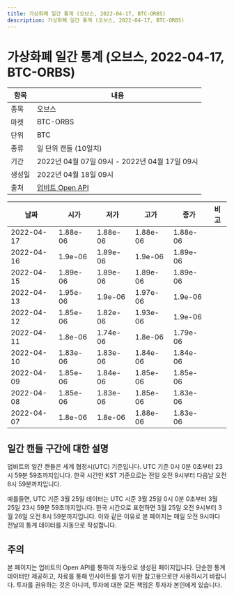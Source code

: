 ```yaml
---
title: 가상화폐 일간 통계 (오브스, 2022-04-17, BTC-ORBS)
description: 가상화폐 일간 통계 (오브스, 2022-04-17, BTC-ORBS)
---
```



가상화폐 일간 통계 (오브스, 2022-04-17, BTC-ORBS)
===

|항목|내용|
|--|--|
|종목|오브스|
|마켓|BTC-ORBS|
|단위|BTC|
|종류|일 단위 캔들 (10일치)|
|기간|2022년 04월 07일 09시 - 2022년 04월 17일 09시|
|생성일|2022년 04월 18일 09시|
|출처|[업비트 Open API](https://docs.upbit.com)|


|날짜|시가|저가|고가|종가|비고|
|--|--|--|--|--|--|
|2022-04-17|1.88e-06|1.88e-06|1.88e-06|1.88e-06|    |
|2022-04-16|1.9e-06|1.89e-06|1.9e-06|1.89e-06|    |
|2022-04-15|1.89e-06|1.89e-06|1.89e-06|1.89e-06|    |
|2022-04-13|1.95e-06|1.9e-06|1.97e-06|1.9e-06|    |
|2022-04-12|1.85e-06|1.82e-06|1.93e-06|1.9e-06|    |
|2022-04-11|1.8e-06|1.74e-06|1.8e-06|1.79e-06|    |
|2022-04-10|1.83e-06|1.83e-06|1.84e-06|1.84e-06|    |
|2022-04-09|1.85e-06|1.84e-06|1.85e-06|1.85e-06|    |
|2022-04-08|1.85e-06|1.83e-06|1.85e-06|1.83e-06|    |
|2022-04-07|1.8e-06|1.8e-06|1.88e-06|1.83e-06|    |


일간 캔들 구간에 대한 설명
---


업비트의 일간 캔들은 세계 협정시(UTC) 기준입니다. 
UTC 기준 0시 0분 0초부터 23시 59분 59초까지입니다. 
한국 시간인 KST 기준으로는 전일 오전 9시부터 다음날 오전 8시 59분까지입니다. 


예를들면, UTC 기준 3월 25일 데이터는 UTC 시준 3월 25일 0시 0분 0초부터 3월 25일 23시 59분 59초까지입니다. 
한국 시간으로 표현하면 3월 25일 오전 9시부터 3월 26일 오전 8시 59분까지입니다. 
이와 같은 이유로 본 페이지는 매일 오전 9시마다 전날의 통계 데이터를 자동으로 작성합니다. 


주의
---


본 페이지는 업비트의 Open API를 통하여 자동으로 생성된 페이지입니다. 
단순한 통계 데이터만 제공하고, 자료를 통해 인사이트를 얻기 위한 참고용으로만 사용하시기 바랍니다. 
투자를 권유하는 것은 아니며, 투자에 대한 모든 책임은 투자자 본인에게 있습니다. 
